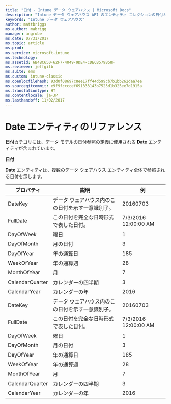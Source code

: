 ```yaml
---
title: "日付 - Intune データ ウェアハウス | Microsoft Docs"
description: "Intune データ ウェアハウス API のエンティティ コレクションの日付カテゴリに関するリファレンス トピック。"
keywords: "Intune データ ウェアハウス"
author: mattbriggs
ms.author: mabrigg
manager: angrobe
ms.date: 07/31/2017
ms.topic: article
ms.prod: 
ms.service: microsoft-intune
ms.technology: 
ms.assetid: 6B4BC650-62F7-4049-9DE4-CDECB579B58F
ms.reviewer: jeffgilb
ms.suite: ems
ms.custom: intune-classic
ms.openlocfilehash: 93d0f08697c8ee17ff44d599cb7b1bb262daa7ee
ms.sourcegitcommit: e9f9fccccef691333143b7523d1b325ee7d1915a
ms.translationtype: HT
ms.contentlocale: ja-JP
ms.lasthandoff: 11/02/2017
---
```

# <a name="reference-for-date-entity"></a>Date エンティティのリファレンス

**日付**カテゴリには、データ モデルの日付参照の定義に使用される **Date** エンティティが含まれています。

**日付**

**Date** エンティティは、複数のデータ ウェアハウス エンティティ全体で参照される日付を示します。

| プロパティ  | 説明 | 例 |
|---------|------------|--------|
| DateKey | データ ウェアハウス内のこの日付を示す一意識別子。 | 20160703 |
| FullDate | この日付を完全な日時形式で表した日付。 | 7/3/2016 12:00:00 AM |
| DayOfWeek | 曜日 | 1 |
| DayOfMonth | 月の日付 | 3 |
| DayOfYear | 年の通算日 | 185 |
| WeekOfYear | 年の通算週 | 28 |
| MonthOfYear | 月 | 7 |
| CalendarQuarter | カレンダーの四半期 | 3 |
| CalendarYear | カレンダーの年 | 2016 |
| DateKey | データ ウェアハウス内のこの日付を示す一意識別子。 | 20160703 |
| FullDate | この日付を完全な日時形式で表した日付。 | 7/3/2016 12:00:00 AM |
| DayOfWeek | 曜日 | 1 |
| DayOfMonth | 月の日付 | 3 |
| DayOfYear | 年の通算日 | 185 |
| WeekOfYear | 年の通算週 | 28 |
| MonthOfYear | 月 | 7 |
| CalendarQuarter | カレンダーの四半期 | 3 |
| CalendarYear | カレンダーの年 | 2016 |
